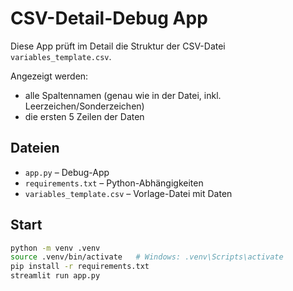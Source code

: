 # CSV-Detail-Debug App

Diese App prüft im Detail die Struktur der CSV-Datei `variables_template.csv`.

Angezeigt werden:
- alle Spaltennamen (genau wie in der Datei, inkl. Leerzeichen/Sonderzeichen)
- die ersten 5 Zeilen der Daten

## Dateien
- `app.py` – Debug-App
- `requirements.txt` – Python-Abhängigkeiten
- `variables_template.csv` – Vorlage-Datei mit Daten

## Start
```bash
python -m venv .venv
source .venv/bin/activate   # Windows: .venv\Scripts\activate
pip install -r requirements.txt
streamlit run app.py
```
